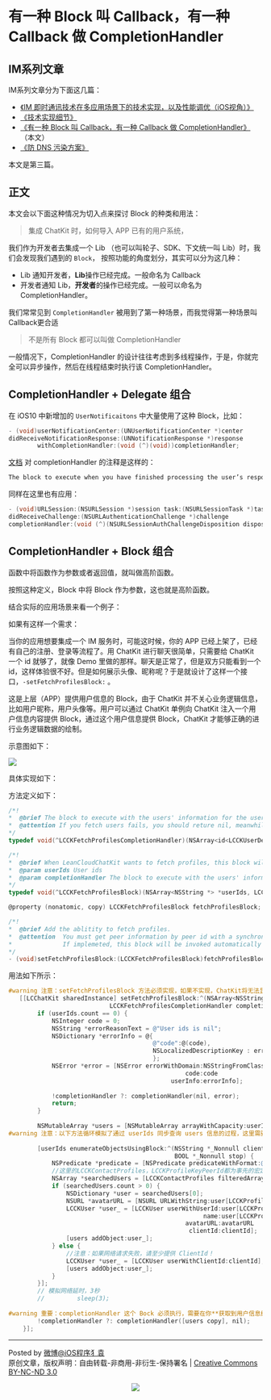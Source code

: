 # 有一种 Block 叫 Callback，有一种 Callback 做 CompletionHandler

## IM系列文章

IM系列文章分为下面这几篇：

 -  [《IM 即时通讯技术在多应用场景下的技术实现，以及性能调优（iOS视角）》](https://github.com/ChenYilong/iOSBlog/blob/master/Tips/基于Websocket的IM即时通讯技术/IM%20即时通讯技术在多应用场景下的技术实现，以及性能调优（iOS视角）.md) 
 - [《技术实现细节》]( https://github.com/ChenYilong/iOSBlog/blob/master/Tips/基于Websocket的IM即时通讯技术/技术实现细节.md ) 
 - [《有一种 Block 叫 Callback，有一种 Callback 做 CompletionHandler》]( https://github.com/ChenYilong/iOSBlog/blob/master/Tips/基于Websocket的IM即时通讯技术/有一种%20Block%20叫%20Callback，有一种%20Callback%20做%20CompletionHandler.md ) （本文）
 - [《防 DNS 污染方案》]( https://github.com/ChenYilong/iOSBlog/blob/master/Tips/基于Websocket的IM即时通讯技术/防%20DNS%20污染方案.md ) 



本文是第三篇。

## 正文

本文会以下面这种情况为切入点来探讨 Block 的种类和用法：

 > 集成 ChatKit 时，如何导入 APP 已有的用户系统，

我们作为开发者去集成一个 Lib （也可以叫轮子、SDK、下文统一叫 Lib）时，我们会发现我们遇到的 `Block`， 按照功能的角度划分，其实可以分为这几种：

 - Lib 通知开发者，**Lib**操作已经完成。一般命名为 Callback
 - 开发者通知 Lib，**开发者**的操作已经完成。一般可以命名为 CompletionHandler。

我们常常见到 `CompletionHandler` 被用到了第一种场景，而我觉得第一种场景叫Callback更合适

 > 不是所有 Block 都可以叫做 CompletionHandler

一般情况下，CompletionHandler 的设计往往考虑到多线程操作，于是，你就完全可以异步操作，然后在线程结束时执行该 CompletionHandler。

## CompletionHandler + Delegate 组合

在 iOS10 中新增加的 `UserNotificaitons` 中大量使用了这种 Block，比如：

 ```Objective-C
- (void)userNotificationCenter:(UNUserNotificationCenter *)center 
didReceiveNotificationResponse:(UNNotificationResponse *)response 
         withCompletionHandler:(void (^)(void))completionHandler;
 ```

 [文档](https://developer.apple.com/reference/usernotifications/unusernotificationcenterdelegate/1649501-usernotificationcenter?language=objc) 对 completionHandler 的注释是这样的：

 ```Objective-C
The block to execute when you have finished processing the user’s response. You must execute this block from your method and should call it as quickly as possible. The block has no return value or parameters.
 ```

同样在这里也有应用：

 ```Objective-C
- (void)URLSession:(NSURLSession *)session task:(NSURLSessionTask *)task
didReceiveChallenge:(NSURLAuthenticationChallenge *)challenge
 completionHandler:(void (^)(NSURLSessionAuthChallengeDisposition disposition, NSURLCredential * __nullable credential))completionHandler;
 ```

## CompletionHandler + Block 组合

函数中将函数作为参数或者返回值，就叫做高阶函数。

按照这种定义，Block 中将 Block 作为参数，这也就是高阶函数。

结合实际的应用场景来看一个例子：

如果有这样一个需求：

当你的应用想要集成一个 IM 服务时，可能这时候，你的 APP 已经上架了，已经有自己的注册、登录等流程了。用 ChatKit 进行聊天很简单，只需要给 ChatKit 一个 id 就够了，就像 Demo 里做的那样。聊天是正常了，但是双方只能看到一个id，这样体验很不好。但是如何展示头像、昵称呢？于是就设计了这样一个接口，`-setFetchProfilesBlock:` 。

这是上层（APP）提供用户信息的 Block，由于 ChatKit 并不关心业务逻辑信息，比如用户昵称，用户头像等。用户可以通过 ChatKit 单例向 ChatKit 注入一个用户信息内容提供 Block，通过这个用户信息提供 Block，ChatKit 才能够正确的进行业务逻辑数据的绘制。

示意图如下：

![](http://ww2.sinaimg.cn/large/801b780ajw1f8ah885yn0j20e70bw754.jpg)

具体实现如下：

方法定义如下：

 ```Objective-C
/*!
 *  @brief The block to execute with the users' information for the userIds. Always execute this block at some point when fetching profiles completes on main thread. Specify users' information how you want ChatKit to show.
 *  @attention If you fetch users fails, you should reture nil, meanwhile, give the error reason.
 */
typedef void(^LCCKFetchProfilesCompletionHandler)(NSArray<id<LCCKUserDelegate>> *users, NSError *error);

/*!
 *  @brief When LeanCloudChatKit wants to fetch profiles, this block will be invoked.
 *  @param userIds User ids
 *  @param completionHandler The block to execute with the users' information for the userIds. Always execute this block at some point during your implementation of this method on main thread. Specify users' information how you want ChatKit to show.
 */
typedef void(^LCCKFetchProfilesBlock)(NSArray<NSString *> *userIds, LCCKFetchProfilesCompletionHandler completionHandler);

@property (nonatomic, copy) LCCKFetchProfilesBlock fetchProfilesBlock;

/*!
 *  @brief Add the ablitity to fetch profiles.
 *  @attention  You must get peer information by peer id with a synchronous implementation.
 *              If implemeted, this block will be invoked automatically by LeanCloudChatKit for fetching peer profile.
 */
- (void)setFetchProfilesBlock:(LCCKFetchProfilesBlock)fetchProfilesBlock;
 ```


用法如下所示：


 ```Objective-C
#warning 注意：setFetchProfilesBlock 方法必须实现，如果不实现，ChatKit将无法显示用户头像、用户昵称。以下方法循环模拟了通过 userIds 同步查询 users 信息的过程，这里需要替换为 App 的 API 同步查询
    [[LCChatKit sharedInstance] setFetchProfilesBlock:^(NSArray<NSString *> *userIds,
                             LCCKFetchProfilesCompletionHandler completionHandler) {
         if (userIds.count == 0) {
             NSInteger code = 0;
             NSString *errorReasonText = @"User ids is nil";
             NSDictionary *errorInfo = @{
                                         @"code":@(code),
                                         NSLocalizedDescriptionKey : errorReasonText,
                                         };
             NSError *error = [NSError errorWithDomain:NSStringFromClass([self class])
                                                  code:code
                                              userInfo:errorInfo];
             
             !completionHandler ?: completionHandler(nil, error);
             return;
         }
         
         NSMutableArray *users = [NSMutableArray arrayWithCapacity:userIds.count];
#warning 注意：以下方法循环模拟了通过 userIds 同步查询 users 信息的过程，这里需要替换为 App 的 API 同步查询
         
         [userIds enumerateObjectsUsingBlock:^(NSString *_Nonnull clientId, NSUInteger idx,
                                               BOOL *_Nonnull stop) {
             NSPredicate *predicate = [NSPredicate predicateWithFormat:@"peerId like %@", clientId];
             //这里的LCCKContactProfiles，LCCKProfileKeyPeerId都为事先的宏定义，
             NSArray *searchedUsers = [LCCKContactProfiles filteredArrayUsingPredicate:predicate];
             if (searchedUsers.count > 0) {
                 NSDictionary *user = searchedUsers[0];
                 NSURL *avatarURL = [NSURL URLWithString:user[LCCKProfileKeyAvatarURL]];
                 LCCKUser *user_ = [LCCKUser userWithUserId:user[LCCKProfileKeyPeerId]
                                                       name:user[LCCKProfileKeyName]
                                                  avatarURL:avatarURL
                                                   clientId:clientId];
                 [users addObject:user_];
             } else {
                 //注意：如果网络请求失败，请至少提供 ClientId！
                 LCCKUser *user_ = [LCCKUser userWithClientId:clientId];
                 [users addObject:user_];
             }
         }];
         // 模拟网络延时，3秒
         //         sleep(3);
         
#warning 重要：completionHandler 这个 Bock 必须执行，需要在你**获取到用户信息结束**后，将信息传给该Block！
         !completionHandler ?: completionHandler([users copy], nil);
     }];
 ```



----------

Posted by [微博@iOS程序犭袁](http://weibo.com/luohanchenyilong/)  
原创文章，版权声明：自由转载-非商用-非衍生-保持署名 | [Creative Commons BY-NC-ND 3.0](http://creativecommons.org/licenses/by-nc-nd/3.0/deed.zh)
<p align="center"><a href="http://weibo.com/u/1692391497?s=6uyXnP" target="_blank"><img border="0" src="http://service.t.sina.com.cn/widget/qmd/1692391497/b46c844b/1.png"/></a></a>